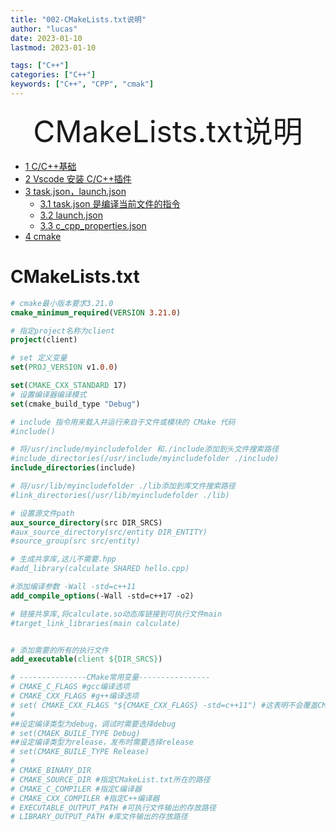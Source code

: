 ```yaml
---
title: "002-CMakeLists.txt说明"
author: "lucas"
date: 2023-01-10
lastmod: 2023-01-10

tags: ["C++"]
categories: ["C++"]
keywords: ["C++", "CPP", "cmak"]
---
```


<div align='center' ><font size='50'>CMakeLists.txt说明</font></div>

- [1 C/C++基础](#1-cc基础)
- [2 Vscode 安装 C/C++插件](#2-vscode-安装-cc插件)
- [3 task.json，launch.json](#3-taskjsonlaunchjson)
  - [3.1 task.json 是编译当前文件的指令](#31-taskjson-是编译当前文件的指令)
  - [3.2 launch.json](#32-launchjson)
  - [3.3 c_cpp_properties.json](#33-c_cpp_propertiesjson)
- [4 cmake](#4-cmake)

# CMakeLists.txt

```cmake
# cmake最小版本要求3.21.0
cmake_minimum_required(VERSION 3.21.0)

# 指定project名称为client
project(client)

# set 定义变量
set(PROJ_VERSION v1.0.0)

set(CMAKE_CXX_STANDARD 17)
# 设置编译器编译模式
set(cmake_build_type "Debug")

# include 指令用来载入并运行来自于文件或模块的 CMake 代码
#include()

# 将/usr/include/myincludefolder 和./include添加到头文件搜索路径
#include_directories(/usr/include/myincludefolder ./include)
include_directories(include)

# 将/usr/lib/myincludefolder ./lib添加到库文件搜索路径
#link_directories(/usr/lib/myincludefolder ./lib)

# 设置源文件path
aux_source_directory(src DIR_SRCS)
#aux_source_directory(src/entity DIR_ENTITY)
#source_group(src src/entity)

# 生成共享库,这儿不需要.hpp
#add_library(calculate SHARED hello.cpp)

#添加编译参数 -Wall -std=c++11
add_compile_options(-Wall -std=c++17 -o2)

# 链接共享库,将calculate.so动态库链接到可执行文件main
#target_link_libraries(main calculate)


# 添加需要的所有的执行文件
add_executable(client ${DIR_SRCS})

# ---------------CMake常用变量----------------
# CMAKE_C_FLAGS #gcc编译选项
# CMAKE_CXX_FLAGS #g++编译选项
# set( CMAKE_CXX_FLAGS "${CMAKE_CXX_FLAGS} -std=c++11") #这表明不会覆盖CMAKE_CXX_FLAGS，而是在它后面追加-std=c++11这个编译选项
#
##设定编译类型为debug，调试时需要选择debug
# set(CMAEK_BUILE_TYPE Debug)
##设定编译类型为release，发布时需要选择release
# set(CMAKE_BUILE_TYPE Release)
#
# CMAKE_BINARY_DIR
# CMAKE_SOURCE_DIR #指定CMakeList.txt所在的路径
# CMAKE_C_COMPILER #指定C编译器
# CMAKE_CXX_COMPILER #指定C++编译器
# EXECUTABLE_OUTPUT_PATH #可执行文件输出的存放路径
# LIBRARY_OUTPUT_PATH #库文件输出的存放路径

```
